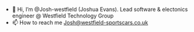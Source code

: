 - 👋 Hi, I’m @Josh-westfield (Joshua Evans). Lead software & electonics engineer @ Westfield Technology Group
- 📫 How to reach me Josh@westfield-sportscars.co.uk

<!---
Josh-westfield/Josh-westfield is a ✨ special ✨ repository because its `README.md` (this file) appears on your GitHub profile.
You can click the Preview link to take a look at your changes.
--->
